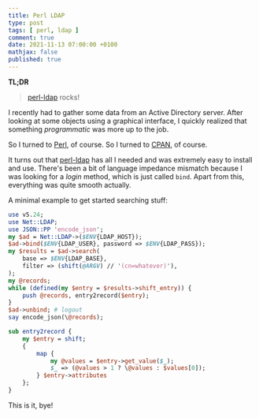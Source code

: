 ```yaml
---
title: Perl LDAP
type: post
tags: [ perl, ldap ]
comment: true
date: 2021-11-13 07:00:00 +0100
mathjax: false
published: true
---
```


**TL;DR**

> [perl-ldap][] rocks!

I recently had to gather some data from an Active Directory server.
After looking at some objects using a graphical interface, I quickly
realized that something *programmatic* was more up to the job.

So I turned to [Perl][], of course. So I turned to [CPAN][], of course.

It turns out that [perl-ldap][] has all I needed and was extremely easy
to install and use. There's been a bit of language impedance mismatch
because I was looking for a *login* method, which is just called `bind`.
Apart from this, everything was quite smooth actually.

A minimal example to get started searching stuff:

```perl
use v5.24;
use Net::LDAP;
use JSON::PP 'encode_json';
my $ad = Net::LDAP->($ENV{LDAP_HOST});
$ad->bind($ENV{LDAP_USER}, password => $ENV{LDAP_PASS});
my $results = $ad->search(
    base => $ENV{LDAP_BASE},
    filter => (shift(@ARGV) // '(cn=whatever)'),
);
my @records;
while (defined(my $entry = $results->shift_entry)) {
    push @records, entry2record($entry);
}
$ad->unbind; # logout
say encode_json(\@records);

sub entry2record {
    my $entry = shift;
    {
        map {
            my @values = $entry->get_value($_);
            $_ => (@values > 1 ? \@values : $values[0]);
        } $entry->attributes
    };
}
```

This is it, bye!

[Perl]: https://www.perl.org/
[perl-ldap]: https://metacpan.org/dist/perl-ldap
[CPAN]: https://metacpan.org/
